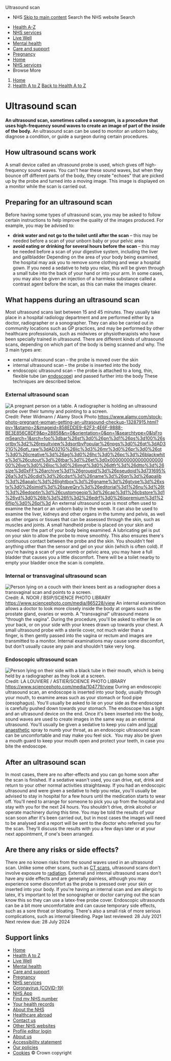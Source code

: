 
Ultrasound scan
 - NHS
[Skip to main content](#maincontent)
Search the NHS website
Search
* [Health A-Z](/conditions/)
* [NHS services](/nhs-services/)
* [Live Well](/live-well/)
* [Mental health](/mental-health/)
* [Care and support](/conditions/social-care-and-support-guide/)
* [Pregnancy](/pregnancy/)
* [Home](/)
* [NHS services](/nhs-services/)
* Browse
 More
1. [Home](/)
2. [Health A to Z](/conditions/)
[Back to 
 Health A to Z](/conditions/) 
# Ultrasound scan
**An ultrasound scan, sometimes called a sonogram, is a procedure that uses high-frequency sound waves to create an image of part of the inside of the body.**
An ultrasound scan can be used to monitor an unborn baby, diagnose a condition, or guide a surgeon during certain procedures.
## How ultrasound scans work
A small device called an ultrasound probe is used, which gives off high-frequency sound waves.
You can't hear these sound waves, but when they bounce off different parts of the body, they create "echoes" that are picked up by the probe and turned into a moving image.
This image is displayed on a monitor while the scan is carried out.
## Preparing for an ultrasound scan
Before having some types of ultrasound scan, you may be asked to follow certain instructions to help improve the quality of the images produced.
For example, you may be advised to:
* **drink water and not go to the toilet until after the scan** – this may be needed before a scan of your unborn baby or your pelvic area
* **avoid eating or drinking for several hours before the scan** – this may be needed before a scan of your digestive system, including the liver and gallbladder
Depending on the area of your body being examined, the hospital may ask you to remove some clothing and wear a hospital gown.
If you need a sedative to help you relax, this will be given through a small tube into the back of your hand or into your arm.
In some cases, you may also be given an injection of a harmless substance called a contrast agent before the scan, as this can make the images clearer.
## What happens during an ultrasound scan
Most ultrasound scans last between 15 and 45 minutes. They usually take place in a hospital radiology department and are performed either by a doctor, radiographer or a sonographer.
They can also be carried out in community locations such as GP practices, and may be performed by other healthcare professionals, such as midwives or physiotherapists who have been specially trained in ultrasound.
There are different kinds of ultrasound scans, depending on which part of the body is being scanned and why.
The 3 main types are:
* external ultrasound scan – the probe is moved over the skin
* internal ultrasound scan – the probe is inserted into the body
* endoscopic ultrasound scan – the probe is attached to a long, thin, flexible tube (an [endoscope](/conditions/endoscopy/)) and passed further into the body
These techniques are described below.
### External ultrasound scan
![A pregnant person on a table. A radiographer is holding an ultrasound probe over their tummy and pointing to a screen.](https://assets.nhs.uk/nhsuk-cms/images/A_1017_scan_AD321G.width-320.jpg)
 Credit: Peter Widmann / Alamy Stock Photo https://www.alamy.com/stock-photo-pregnant-woman-getting-an-ultrasound-checkup-13287915.html?pv=1&stamp=2&imageid=858EDDE9-62F3-4E6F-9888-BE3E856C8DF9&p=28858&n=0&orientation=0&pn=1&searchtype=0&IsFromSearch=1&srch=foo%3dbar%26st%3d0%26pn%3d1%26ps%3d100%26sortby%3d2%26resultview%3dsortbyPopular%26npgs%3d0%26qt%3dAD321G%26qt\_raw%3dAD321G%26lic%3d3%26mr%3d0%26pr%3d0%26ot%3d0%26creative%3d%26ag%3d0%26hc%3d0%26pc%3d%26blackwhite%3d%26cutout%3d%26tbar%3d1%26et%3d0x000000000000000000000%26vp%3d0%26loc%3d0%26imgt%3d0%26dtfr%3d%26dtto%3d%26size%3d0xFF%26archive%3d1%26groupid%3d%26pseudoid%3d731695%26a%3d%26cdid%3d%26cdsrt%3d%26name%3d%26qn%3d%26apalib%3d%26apalic%3d%26lightbox%3d%26gname%3d%26gtype%3d%26xstx%3d0%26simid%3d%26saveQry%3d%26editorial%3d1%26nu%3d%26t%3d%26edoptin%3d%26customgeoip%3d%26cap%3d1%26cbstore%3d1%26vd%3d0%26lb%3d%26fi%3d2%26edrf%3d0%26ispremium%3d1%26flip%3d0%26pl%3d
An external ultrasound scan is most often used to examine the heart or an unborn baby in the womb.
It can also be used to examine the liver, kidneys and other organs in the tummy and pelvis, as well as other organs or tissues that can be assessed through the skin, such as muscles and joints.
A small handheld probe is placed on your skin and moved over the part of your body being examined.
A lubricating gel is put on your skin to allow the probe to move smoothly. This also ensures there's continuous contact between the probe and the skin.
You shouldn't feel anything other than the sensor and gel on your skin (which is often cold).
If you're having a scan of your womb or pelvic area, you may have a full bladder that causes you a little discomfort.
There will be a toilet nearby to empty your bladder once the scan is complete.
### Internal or transvaginal ultrasound scan
![Person lying on a couch with their knees bent as a radiographer does a transvaginal scan and points to a screen.](https://assets.nhs.uk/nhsuk-cms/images/S_1017_transvaginal-ultrasound-scan_C0367996.width-320.jpg)
 Credit: A. NOOR / BSIP/SCIENCE PHOTO LIBRARY https://www.sciencephoto.com/media/865228/view
An internal examination allows a doctor to look more closely inside the body at organs such as the prostate gland, ovaries or womb.
A "transvaginal" ultrasound means "through the vagina". During the procedure, you'll be asked to either lie on your back, or on your side with your knees drawn up towards your chest.
A small ultrasound probe with a sterile cover, not much wider than a finger, is then gently passed into the vagina or rectum and images are transmitted to a monitor.
Internal examinations may cause some discomfort, but don't usually cause any pain and shouldn't take very long.
### Endoscopic ultrasound scan
![Person lying on their side with a black tube in their mouth, which is being held by a radiographer as they look at a screen.](https://assets.nhs.uk/nhsuk-cms/images/S_1017_Transesophageal_echography_C0040557.width-320.jpg)
 Credit: LA LOUVIERE / ASTIER/SCIENCE PHOTO LIBRARY https://www.sciencephoto.com/media/104779/view
During an endoscopic ultrasound scan, an endoscope is inserted into your body, usually through your mouth, to examine areas such as your stomach or food pipe (oesophagus).
You'll usually be asked to lie on your side as the endoscope is carefully pushed down towards your stomach.
The endoscope has a light and an ultrasound device on the end. Once it's been inserted into the body, sound waves are used to create images in the same way as an external ultrasound.
You'll usually be given a sedative to keep you calm and [local anaesthetic](/conditions/local-anaesthesia/) spray to numb your throat, as an endoscopic ultrasound scan can be uncomfortable and may make you feel sick. 
You may also be given a mouth guard to keep your mouth open and protect your teeth, in case you bite the endoscope.
## After an ultrasound scan
In most cases, there are no after-effects and you can go home soon after the scan is finished.
If a sedative wasn't used, you can drive, eat, drink and return to your other normal activities straightaway.
If you had an endoscopic ultrasound and were given a sedative to help you relax, you'll usually be advised to stay in hospital for a few hours until the medication starts to wear off.
You'll need to arrange for someone to pick you up from the hospital and stay with you for the next 24 hours.
You shouldn't drive, drink alcohol or operate machinery during this time.
You may be told the results of your scan soon after it's been carried out, but in most cases the images will need to be analysed and a report will be sent to the doctor who referred you for the scan.
They'll discuss the results with you a few days later or at your next appointment, if one's been arranged.
## Are there any risks or side effects?
There are no known risks from the sound waves used in an ultrasound scan. Unlike some other scans, such as [CT scans](/conditions/ct-scan/), ultrasound scans don't involve exposure to [radiation](https://www.gov.uk/government/collections/medical-radiation-uses-dose-measurements-and-safety-advice).
External and internal ultrasound scans don't have any side effects and are generally painless, although you may experience some discomfort as the probe is pressed over your skin or inserted into your body.
If you're having an internal scan and are allergic to latex, it's important to let the sonographer or doctor carrying out the scan know this so they can use a latex-free probe cover.
Endoscopic ultrasounds can be a bit more uncomfortable and can cause temporary side effects, such as a sore throat or bloating.
There's also a small risk of more serious complications, such as internal bleeding.
 Page last reviewed: 28 July 2021  
 Next review due: 28 July 2024
 
## Support links
* [Home](/)
* [Health A to Z](/conditions/)
* [Live Well](/live-well/)
* [Mental health](/mental-health/)
* [Care and support](/conditions/social-care-and-support-guide/)
* [Pregnancy](/pregnancy/)
* [NHS services](/nhs-services/)
* [Coronavirus (COVID-19)](/conditions/coronavirus-covid-19/)
* [NHS App](/nhs-app/)
* [Find my NHS number](/nhs-services/online-services/find-nhs-number/)
* [Your health records](/using-the-nhs/about-the-nhs/your-health-records/)
* [About the NHS](/using-the-nhs/about-the-nhs/)
* [Healthcare abroad](/using-the-nhs/healthcare-abroad/apply-for-a-free-uk-global-health-insurance-card-ghic/)
* [Contact us](/contact-us/)
* [Other NHS websites](/nhs-sites/)
* [Profile editor login](/our-policies/profile-editor-login/)
* [About us](/about-us/)
* [Accessibility statement](/accessibility-statement/)
* [Our policies](/our-policies/)
* [Cookies](/our-policies/cookies-policy/)
© Crown copyright
